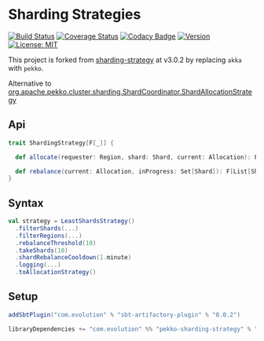 # Sharding Strategies
[![Build Status](https://github.com/evolution-gaming/pekko-sharding-strategy/workflows/CI/badge.svg)](https://github.com/evolution-gaming/pekko-sharding-strategy/actions?query=workflow%3ACI)
[![Coverage Status](https://coveralls.io/repos/github/evolution-gaming/pekko-sharding-strategy/badge.svg?branch=master)](https://coveralls.io/github/evolution-gaming/pekko-sharding-strategy?branch=master)
[![Codacy Badge](https://api.codacy.com/project/badge/Grade/d60baa5803c542d6b4437cb2a5541ab4)](https://www.codacy.com/app/evolution-gaming/pekko-sharding-strategy?utm_source=github.com&amp;utm_medium=referral&amp;utm_content=evolution-gaming/pekko-sharding-strategy&amp;utm_campaign=Badge_Grade)
[![Version](https://img.shields.io/badge/version-click-blue)](https://evolution.jfrog.io/artifactory/api/search/latestVersion?g=com.evolution&a=pekko-sharding-strategy_2.13&repos=public)
[![License: MIT](https://img.shields.io/badge/License-MIT-yellowgreen.svg)](https://opensource.org/licenses/MIT)

This project is forked from [sharding-strategy](https://github.com/evolution-gaming/sharding-strategy) at v3.0.2 by replacing 
`akka` with `pekko`.

Alternative to [org.apache.pekko.cluster.sharding.ShardCoordinator.ShardAllocationStrategy](https://github.com/apache/pekko/blob/main/cluster-sharding/src/main/scala/org/apache/pekko/cluster/sharding/ShardCoordinator.scala#L78)

## Api

```scala
trait ShardingStrategy[F[_]] {

  def allocate(requester: Region, shard: Shard, current: Allocation): F[Option[Region]]

  def rebalance(current: Allocation, inProgress: Set[Shard]): F[List[Shard]]
}
```

## Syntax

```scala
val strategy = LeastShardsStrategy()
  .filterShards(...)
  .filterRegions(...)
  .rebalanceThreshold(10)
  .takeShards(10) 
  .shardRebalanceCooldown(1.minute)
  .logging(...)
  .toAllocationStrategy()
```

## Setup

```scala
addSbtPlugin("com.evolution" % "sbt-artifactory-plugin" % "0.0.2")

libraryDependencies += "com.evolution" %% "pekko-sharding-strategy" % "1.0.0"
```